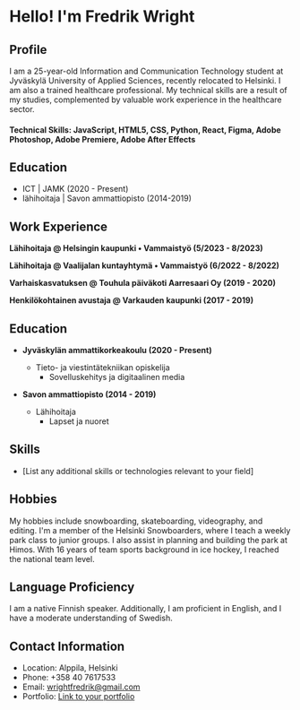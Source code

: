# Hello! I'm Fredrik Wright

## Profile
I am a 25-year-old Information and Communication Technology student at Jyväskylä University of Applied Sciences, recently relocated to Helsinki. I am also a trained healthcare professional. My technical skills are a result of my studies, complemented by valuable work experience in the healthcare sector.

#### Technical Skills: JavaScript, HTML5, CSS, Python, React, Figma, Adobe Photoshop, Adobe Premiere, Adobe After Effects

## Education
- ICT | JAMK (2020 - Present)	
- lähihoitaja | Savon ammattiopisto (2014-2019)

## Work Experience
**Lähihoitaja @ Helsingin kaupunki • Vammaistyö (5/2023 - 8/2023)**

**Lähihoitaja @ Vaalijalan kuntayhtymä • Vammaistyö (6/2022 - 8/2022)**

**Varhaiskasvatuksen @ Touhula päiväkoti Aarresaari Oy (2019 - 2020)**

**Henkilökohtainen avustaja @ Varkauden kaupunki (2017 - 2019)**

## Education
- **Jyväskylän ammattikorkeakoulu (2020 - Present)**
  - Tieto- ja viestintätekniikan opiskelija
    - Sovelluskehitys ja digitaalinen media

- **Savon ammattiopisto (2014 - 2019)**
  - Lähihoitaja
    - Lapset ja nuoret

## Skills
- [List any additional skills or technologies relevant to your field]

## Hobbies
My hobbies include snowboarding, skateboarding, videography, and editing. I'm a member of the Helsinki Snowboarders, where I teach a weekly park class to junior groups. I also assist in planning and building the park at Himos. With 16 years of team sports background in ice hockey, I reached the national team level.

## Language Proficiency
I am a native Finnish speaker. Additionally, I am proficient in English, and I have a moderate understanding of Swedish.

## Contact Information
- Location: Alppila, Helsinki
- Phone: +358 40 7617533
- Email: wrightfredrik@gmail.com
- Portfolio: [Link to your portfolio](https://student.labranet.jamk.fi/~AA4500/web_tekniikat/Harjoitusty%c3%b6sivut/)


